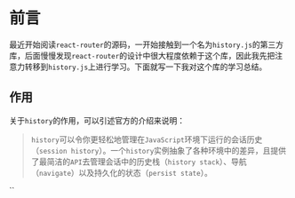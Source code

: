 # 前言

最近开始阅读`react-router`的源码，一开始接触到一个名为`history.js`的第三方库，后面慢慢发现`react-router`的设计中很大程度依赖于这个库，因此我先把注意力转移到`history.js`上进行学习。下面就写一下我对这个库的学习总结。

## 作用

关于`history`的作用，可以引述官方的介绍来说明：

> `history`可以令你更轻松地管理在`JavaScript`环境下运行的会话历史（`session history`）。一个`history`实例抽象了各种环境中的差异，且提供了最简洁的`API`去管理会话中的历史栈（`history stack`）、导航（`navigate`）以及持久化的状态（`persist state`）。

``
